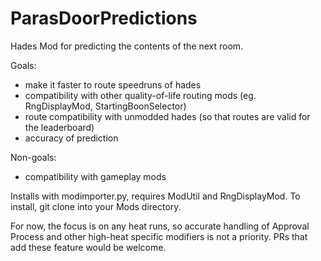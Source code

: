 # ParasDoorPredictions
Hades Mod for predicting the contents of the next room.

Goals:
 - make it faster to route speedruns of hades
 - compatibility with other quality-of-life routing mods (eg. RngDisplayMod, StartingBoonSelector)
 - route compatibility with unmodded hades (so that routes are valid for the leaderboard)
 - accuracy of prediction
 
Non-goals:
 - compatibility with gameplay mods

Installs with modimporter.py, requires ModUtil and RngDisplayMod. To install, git clone into your Mods directory.

For now, the focus is on any heat runs, so accurate handling of Approval Process and other high-heat specific modifiers is not a priority. PRs that add these feature would be welcome.
